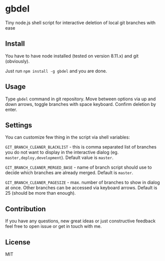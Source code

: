 # gbdel

Tiny node.js shell script for interactive deletion of local git branches with ease

## Install

You have to have node installed (tested on version 8.11.x) and git (obviously).

Just run `npm install -g gbdel` and you are done.

## Usage

Type `gbdel` command in git repository. Move between options via up and down arrows, toggle branches with space keyboard. Confirm deletion by enter.

## Settings

You can customize few thing in the script via shell variables:

`GIT_BRANCH_CLEANER_BLACKLIST` - this is comma separated list of branches you do not want to display in the interactive dialog (eg. `master,deploy,development`). Default value is `master`.

`GIT_BRANCH_CLEANER_MERGED_BASE` - name of branch script should use to decide which branches are already merged. Default is `master`.

`GIT_BRANCH_CLEANER_PAGESIZE` - max. number of branches to show in dialog at once. Other branches can be accessed via keyboard arrows. Default is 25 (should be more than enough).

## Contribution

If you have any questions, new great ideas or just constructive feedback feel free to open issue or get in touch with me.

## License

MIT
